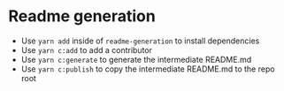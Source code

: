 # Readme generation

- Use `yarn add` inside of `readme-generation` to install dependencies
- Use `yarn c:add` to add a contributor
- Use `yarn c:generate` to generate the intermediate README.md
- Use `yarn c:publish` to copy the intermediate README.md to the repo root
